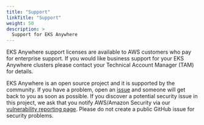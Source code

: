 ```yaml
---
title: "Support"
linkTitle: "Support"
weight: 50
description: >
  Support for EKS Anywhere
---
```


EKS Anywhere support licenses are available to AWS customers who pay for enterprise support.
If you would like business support for your EKS Anywhere clusters please contact your Technical Account Manager (TAM) for details.

EKS Anywhere is an open source project and it is supported by the community.
If you have a problem, open an [issue](https://github.com/aws/eks-anywhere/issues) and someone will get back to you as soon as possible.
If you discover a potential security issue in this project, we ask that you notify AWS/Amazon Security via our [vulnerability reporting page](http://aws.amazon.com/security/vulnerability-reporting/).
Please do not create a public GitHub issue for security problems.
